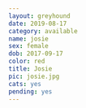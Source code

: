 ```yaml
---
layout: greyhound
date: 2019-08-17
category: available
name: josie
sex: female
dob: 2017-09-17
color: red
title: Josie
pic: josie.jpg
cats: yes
pending: yes
---
```


